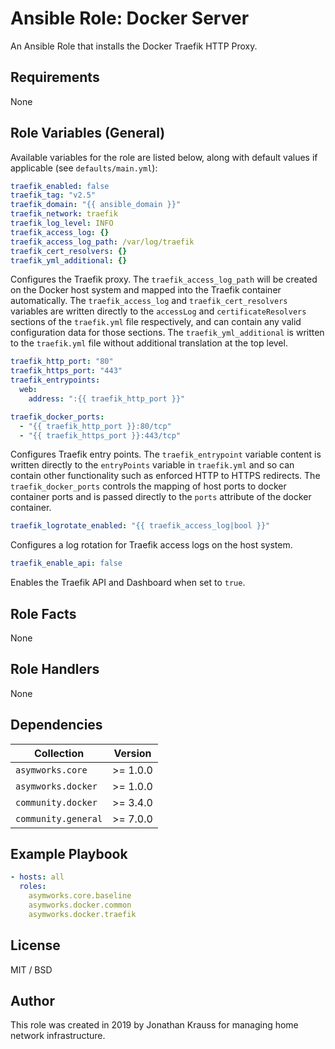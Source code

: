 # Ansible Role: Docker Server

An Ansible Role that installs the Docker Traefik HTTP Proxy.

## Requirements

None

## Role Variables (General)

Available variables for the role are listed below, along with default values if applicable (see `defaults/main.yml`):

```yaml
traefik_enabled: false
traefik_tag: "v2.5"
traefik_domain: "{{ ansible_domain }}"
traefik_network: traefik
traefik_log_level: INFO
traefik_access_log: {}
traefik_access_log_path: /var/log/traefik
traefik_cert_resolvers: {}
traefik_yml_additional: {}
```

Configures the Traefik proxy.  The `traefik_access_log_path` will be created on the Docker host system and mapped into the Traefik container automatically.  The `traefik_access_log` and `traefik_cert_resolvers` variables are written directly to the `accessLog` and `certificateResolvers` sections of the `traefik.yml` file respectively, and can contain any valid configuration data for those sections.  The `traefik_yml_additional` is written to the `traefik.yml` file without additional translation at the top level.

```yaml
traefik_http_port: "80"
traefik_https_port: "443"
traefik_entrypoints:
  web:
    address: ":{{ traefik_http_port }}"

traefik_docker_ports:
  - "{{ traefik_http_port }}:80/tcp"
  - "{{ traefik_https_port }}:443/tcp"
```

Configures Traefik entry points.  The `traefik_entrypoint` variable content is written directly to the `entryPoints` variable in `traefik.yml` and so can contain other functionality such as enforced HTTP to HTTPS redirects.  The `traefik_docker_ports` controls the mapping of host ports to docker container ports and is passed directly to the `ports` attribute of the docker container.

```yaml
traefik_logrotate_enabled: "{{ traefik_access_log|bool }}"
```

Configures a log rotation for Traefik access logs on the host system.

```yaml
traefik_enable_api: false
```

Enables the Traefik API and Dashboard when set to `true`.

## Role Facts

None

## Role Handlers

None

## Dependencies

| Collection | Version |
| --- | --- |
| `asymworks.core` | >= 1.0.0 |
| `asymworks.docker` | >= 1.0.0 |
| `community.docker` | >= 3.4.0 |
| `community.general` | >= 7.0.0 |

## Example Playbook

```yaml
- hosts: all
  roles:
    asymworks.core.baseline
    asymworks.docker.common
    asymworks.docker.traefik
```

## License

MIT / BSD

## Author

This role was created in 2019 by Jonathan Krauss for managing home network infrastructure.
